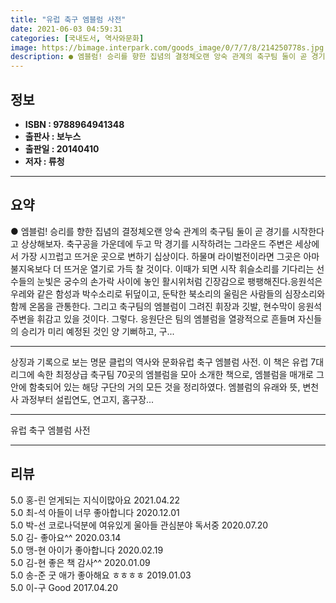 ```yaml
---
title: "유럽 축구 엠블럼 사전"
date: 2021-06-03 04:59:31
categories: [국내도서, 역사와문화]
image: https://bimage.interpark.com/goods_image/0/7/7/8/214250778s.jpg
description: ● 엠블럼! 승리를 향한 집념의 결정체오랜 앙숙 관계의 축구팀 둘이 곧 경기를 시작한다고 상상해보자. 축구공을 가운데에 두고 막 경기를 시작하려는 그라운드 주변은 세상에서 가장 시끄럽고 뜨거운 곳으로 변하기 십상이다. 하물며 라이벌전이라면 그곳은 아마 불지옥보다 더 뜨거운 열기로 가득
---
```


## **정보**

- **ISBN : 9788964941348**
- **출판사 : 보누스**
- **출판일 : 20140410**
- **저자 : 류청**

------



## **요약**

●  엠블럼! 승리를 향한 집념의 결정체오랜 앙숙 관계의 축구팀 둘이 곧 경기를 시작한다고 상상해보자. 축구공을 가운데에 두고 막 경기를 시작하려는 그라운드 주변은 세상에서 가장 시끄럽고 뜨거운 곳으로 변하기 십상이다. 하물며 라이벌전이라면 그곳은 아마 불지옥보다 더 뜨거운 열기로 가득 찰 것이다. 이때가 되면 시작 휘슬소리를 기다리는 선수들의 눈빛은 궁수의 손가락 사이에 놓인 활시위처럼 긴장감으로 팽팽해진다.응원석은 우레와 같은 함성과 박수소리로 뒤덮이고, 둔탁한 북소리의 울림은 사람들의 심장소리와 함께 온몸을 관통한다. 그리고 축구팀의 엠블럼이 그려진 휘장과 깃발, 현수막이 응원석 주변을 휘감고 있을 것이다. 그렇다. 응원단은 팀의 엠블럼을 열광적으로 흔들며 자신들의 승리가 미리 예정된 것인 양 기뻐하고, 구...

------

상징과 기록으로 보는 명문 클럽의 역사와 문화유럽 축구 엠블럼 사전. 이 책은 유럽 7대 리그에 속한 최정상급 축구팀 70곳의 엠블럼을 모아 소개한 책으로, 엠블럼을 매개로 그 안에 함축되어 있는 해당 구단의 거의 모든 것을 정리하였다. 엠블럼의 유래와 뜻, 변천사 과정부터 설립연도, 연고지, 홈구장... 

------


유럽 축구 엠블럼 사전 

------


## **리뷰** 

5.0 홍-린 얻게되는 지식이많아요 2021.04.22 <br/>5.0 최-석 아들이 너무 좋아합니다  2020.12.01 <br/>5.0 박-선 코로나덕분에 여유있게 울아들 관심분야 독서중 2020.07.20 <br/>5.0 김- 좋아요^^ 2020.03.14 <br/>5.0 맹-현 아이가 좋아합니다 2020.02.19 <br/>5.0 김-현 좋은 책 감사^^ 2020.01.09 <br/>5.0 송-준 굿 애가 좋아해요 ㅎㅎㅎㅎ 2019.01.03 <br/>5.0 이-구 Good 2017.04.20 <br/>